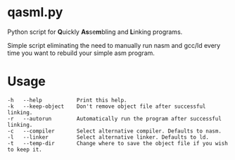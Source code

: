 # qasml.py
Python script for **Q**uickly **As**se**m**bling and **L**inking programs.

Simple script eliminating the need to manually run nasm and gcc/ld every time you want to rebuild your simple asm program.

# Usage
```
-h   --help           Print this help.  
-k   --keep-object    Don't remove object file after successful linking.  
-r   --autorun        Automatically run the program after successful linking.  
-c   --compiler       Select alternative compiler. Defaults to nasm.  
-l   --linker         Select alternative linker. Defaults to ld.  
-t   --temp-dir       Change where to save the object file if you wish to keep it.  
```
